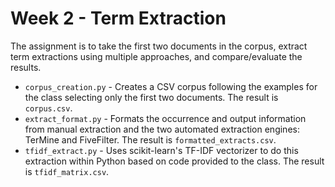 # Week 2 - Term Extraction

The assignment is to take the first two documents in the corpus, extract term extractions using multiple approaches, and compare/evaluate the results. 

-   `corpus_creation.py` - Creates a CSV corpus following the examples for the class selecting only the first two documents. The result is `corpus.csv`.
-   `extract_format.py` - Formats the occurrence and output information from manual extraction and the two automated extraction engines: TerMine and FiveFilter. The result is `formatted_extracts.csv`.
-   `tfidf_extract.py` - Uses scikit-learn's TF-IDF vectorizer to do this extraction within Python based on code provided to the class. The result is `tfidf_matrix.csv`. 
